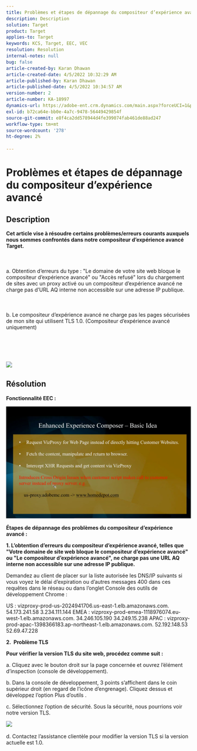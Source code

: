 ```yaml
---
title: Problèmes et étapes de dépannage du compositeur d’expérience avancé
description: Description
solution: Target
product: Target
applies-to: Target
keywords: KCS, Target, EEC, VEC
resolution: Resolution
internal-notes: null
bug: false
article-created-by: Karan Dhawan
article-created-date: 4/5/2022 10:32:29 AM
article-published-by: Karan Dhawan
article-published-date: 4/5/2022 10:34:57 AM
version-number: 2
article-number: KA-18997
dynamics-url: https://adobe-ent.crm.dynamics.com/main.aspx?forceUCI=1&pagetype=entityrecord&etn=knowledgearticle&id=11a03cad-cbb4-ec11-983f-000d3a5d0d73
exl-id: b72ca64e-bb0e-4a7c-9478-56449429854f
source-git-commit: e8f4ca2dd578944d4fe399074fab461de88ad247
workflow-type: tm+mt
source-wordcount: '278'
ht-degree: 2%

---
```


# Problèmes et étapes de dépannage du compositeur d’expérience avancé

## Description

<b>Cet article vise à résoudre certains problèmes/erreurs courants auxquels nous sommes confrontés dans notre compositeur d’expérience avancé Target.</b><br><br> <br><br>a. Obtention d’erreurs du type : &quot;Le domaine de votre site web bloque le compositeur d’expérience avancé&quot; ou &quot;Accès refusé&quot; lors du chargement de sites avec un proxy activé ou un compositeur d’expérience avancé ne charge pas d’URL AQ interne non accessible sur une adresse IP publique.<br><br> <br><br>b. Le compositeur d’expérience avancé ne charge pas les pages sécurisées de mon site qui utilisent TLS 1.0. (Compositeur d’expérience avancé uniquement) <br><br> <br><br> <br><br>![](https://adobe-ent.crm.dynamics.com/api/data/v9.0/msdyn_knowledgearticleimages%289163ac73-37ab-ec11-983f-000d3a349523%29/msdyn_blobfile/$value)

## Résolution


<b>Fonctionnalité EEC :</b>

![](assets/6ea1c39f-52ab-ec11-983f-000d3a3496ef.png)



<b>Étapes de dépannage des problèmes du compositeur d’expérience avancé :</b>

<b>1. L’obtention d’erreurs du compositeur d’expérience avancé, telles que &quot;Votre domaine de site web bloque le compositeur d’expérience avancé&quot; ou &quot;Le compositeur d’expérience avancé&quot;, ne charge pas une URL AQ interne non accessible sur une adresse IP publique.</b>

Demandez au client de placer sur la liste autorisée les DNS/IP suivants si vous voyez le délai d’expiration ou d’autres messages 400 dans ces requêtes dans le réseau ou dans l’onglet Console des outils de développement Chrome :

US : vizproxy-prod-us-2024941706.us-east-1.elb.amazonaws.com.
54.173.241.58 3.234.111.144 EMEA : vizproxy-prod-emea-1118976074.eu-west-1.elb.amazonaws.com.
34.246.105.190 34.249.15.238 APAC : vizproxy-prod-apac-1398366183.ap-northeast-1.elb.amazonaws.com.
52.192.148.53 52.69.47.228



<b>2.  Problème TLS</b>

<b>Pour vérifier la version TLS du site web, procédez comme suit :</b>

a. Cliquez avec le bouton droit sur la page concernée et ouvrez l’élément d’inspection (console de développement).

b. Dans la console de développement, 3 points s’affichent dans le coin supérieur droit (en regard de l’icône d’engrenage). Cliquez dessus et développez l’option Plus d’outils .

c. Sélectionnez l’option de sécurité. Sous la sécurité, nous pourrions voir notre version TLS.

![](https://experienceleague.adobe.com/docs/target/assets/firefox_more_info_3.png?lang=en)

d. Contactez l’assistance clientèle pour modifier la version TLS si la version actuelle est 1.0.
